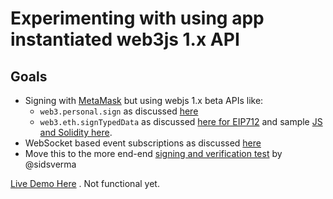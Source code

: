 # Experimenting with using app instantiated web3js 1.x API 

## Goals
- Signing with [MetaMask](https://metamask.io) but using webjs 1.x beta APIs like:
    - `web3.personal.sign` as discussed [here](https://programtheblockchain.com/posts/2018/02/17/signing-and-verifying-messages-in-ethereum/)
    - `web3.eth.signTypedData` as discussed [here for EIP712](https://github.com/ethereum/EIPs/pull/712) and sample [JS and Solidity here](https://github.com/ethereum/EIPs/tree/master/assets/eip-712).
- WebSocket based event subscriptions as discussed [here](https://github.com/MetaMask/metamask-extension/pull/5458)
- Move this to the more end-end [signing and verification test](https://github.com/sidsverma/eth_signTypedData-example) by @sidsverma 

[Live Demo Here](https://deploy-jnlivbghmr.now.sh) . Not functional yet.
